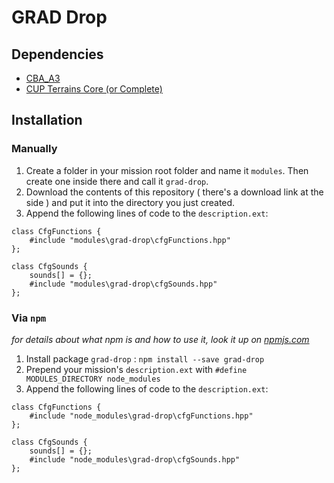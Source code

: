 # GRAD Drop

## Dependencies
* [CBA_A3](https://github.com/CBATeam/CBA_A3)
* [CUP Terrains Core (or Complete)](http://www.armaholic.com/page.php?id=30044)

## Installation
### Manually
1. Create a folder in your mission root folder and name it `modules`. Then create one inside there and call it `grad-drop`.
2. Download the contents of this repository ( there's a download link at the side ) and put it into the directory you just created.
3. Append the following lines of code to the `description.ext`:

```sqf
class CfgFunctions {
    #include "modules\grad-drop\cfgFunctions.hpp"
};

class CfgSounds {
	sounds[] = {};
    #include "modules\grad-drop\cfgSounds.hpp"
};
```

### Via `npm`
_for details about what npm is and how to use it, look it up on [npmjs.com](https://www.npmjs.com/)_

1. Install package `grad-drop` : `npm install --save grad-drop`
2. Prepend your mission's `description.ext` with `#define MODULES_DIRECTORY node_modules`
3. Append the following lines of code to the `description.ext`:

```sqf
class CfgFunctions {
    #include "node_modules\grad-drop\cfgFunctions.hpp"
};

class CfgSounds {
	sounds[] = {};
    #include "node_modules\grad-drop\cfgSounds.hpp"
};
```
